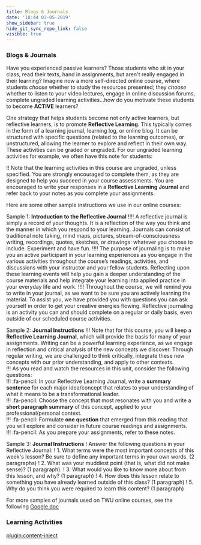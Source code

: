```yaml
---
title: Blogs & Journals
date: '18:44 03-05-2019'
show_sidebar: true
hide_git_sync_repo_link: false
visible: true
---
```


### Blogs & Journals

Have you experienced passive learners?  Those students who sit in your class, read their texts, hand in assignments, but aren't really engaged in their learning?  Imagine now a more self-directed online course, where students *choose* whether to study the resources presented; they *choose* whether to listen to your video lectures, engage in online discussion forums, complete ungraded learning activities...how do you motivate these students to become **ACTIVE** learners?

One strategy that helps students become not only active learners, but reflective learners, is to promote **Reflective Learning**.  This typically comes in the form of a learning journal, learning log, or online blog.  It can be structured with specific questions (related to the learning outcomes), or unstructured, allowing the learner to explore and reflect in their own way.  These activities can be graded or ungraded.  For our ungraded learning activities for example, we often have this note for students:

!! Note that the learning activities in this course are ungraded, unless specified. You are strongly encouraged to complete them, as they are designed to help you succeed in your course assessments. You are encouraged to write your responses in a **Reflective Learning Journal** and refer back to your notes as you complete your assignments.

Here are some other sample instructions we use in our online courses:

Sample 1: **Introduction to the Reflective Journal**
!!!! A reflective journal is simply a record of your thoughts. It is a reflection of the way you think and the manner in which you respond to your learning. Journals can consist of traditional note taking, mind maps, pictures, stream-of-consciousness writing, recordings, quotes, sketches, or drawings: whatever you choose to include. Experiment and have fun.
!!!! The purpose of journaling is to make you an active participant in your learning experiences as you engage in the various activities throughout the course’s readings, activities, and discussions with your instructor and your fellow students. Reflecting upon these learning events will help you gain a deeper understanding of the course materials and help integrate your learning into applied practice in your everyday life and work.
!!!! Throughout the course, we will remind you to write in your journal, as we want to be sure you are actively learning the material. To assist you, we have provided you with questions you can ask yourself in order to get your creative energies flowing. Reflective journaling is an activity you can and should complete on a regular or daily basis, even outside of our scheduled course activities.

Sample 2: **Journal Instructions**
!!! Note that for this course, you will keep a **Reflective Learning Journal**, which will provide the basis for many of your assignments. Writing can be a powerful learning experience, as we engage in reflection and critical analysis of the new concepts we discover. Through regular writing, we are challenged to think critically, integrate these new concepts with our prior understanding, and apply to other contexts.   
!!! As you read and watch the resources in this unit, consider the following questions:   
!!! :fa-pencil: In your Reflective Learning Journal, write a **summary sentence** for each major idea/concept that relates to your understanding of what it means to be a transformational leader.     
!!! :fa-pencil: Choose the concept that most resonates with you and write a **short paragraph summary** of this concept, applied to your professional/personal context.   
!!! :fa-pencil: Formulate **one question** that emerged from this reading that you will explore and consider in future course readings and assignments.   
!!! :fa-pencil: As you prepare your assignments, refer to these notes.

Sample 3: **Journal Instructions**
! Answer the following questions in your Reflective Journal:
! 1. What terms were the most important concepts of this week's lesson? Be sure to define any important terms in your own words. (2 paragraphs)
! 2. What was your muddiest point (that is, what did not make sense)? (1 paragraph).
! 3. What would you like to know more about from this lesson, and why? (1 paragraph)
! 4. How does this lesson relate to something you have already learned outside of this class? (1 paragraph)
! 5. Why do you think you were required to learn this content? (1 paragraph)             


For more samples of journals used on TWU online courses, see the following [Google doc](https://docs.google.com/document/d/1M1NUHmYRY3jPIu0BWeVI5T7sFRasUmAkkYRsO_6DHik/edit?usp=sharing)


### Learning Activities
[plugin:content-inject](../../_4-2)
